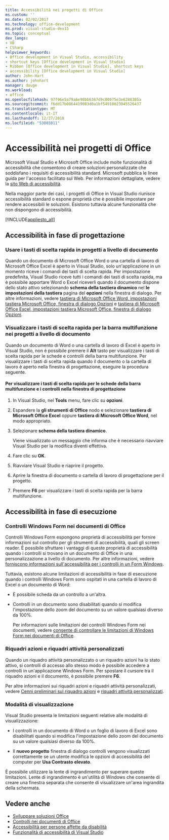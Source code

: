 ```yaml
---
title: Accessibilità nei progetti di Office
ms.custom: ''
ms.date: 02/02/2017
ms.technology: office-development
ms.prod: visual-studio-dev15
ms.topic: conceptual
dev_langs:
- VB
- CSharp
helpviewer_keywords:
- Office development in Visual Studio, accessibility
- shortcut keys [Office development in Visual Studio]
- Ribbon [Office development in Visual Studio], shortcut keys
- accessibility [Office development in Visual Studio]
author: John-Hart
ms.author: johnhart
manager: douge
ms.workload:
- office
ms.openlocfilehash: 97f96e5a79a6e98bb6367d9c00975e3e6288385a
ms.sourcegitcommit: f6dd17b0864419083d0a1bf54910023045526437
ms.translationtype: MT
ms.contentlocale: it-IT
ms.lasthandoff: 12/27/2018
ms.locfileid: "53803811"
---
```

# <a name="accessibility-in-office-projects"></a>Accessibilità nei progetti di Office
  Microsoft Visual Studio e Microsoft Office include molte funzionalità di accessibilità che consentono di creare soluzioni personalizzate che soddisfano i requisiti di accessibilità standard. Microsoft pubblica le linee guida per l'accesso facilitato sul Web. Per informazioni dettagliate, vedere la [sito Web di accessibilità](http://go.microsoft.com/fwlink/?LinkID=37113).

 Nella maggior parte dei casi, i progetti di Office in Visual Studio riunisce accessibilità standard o espone proprietà che è possibile impostare per rendere accessibili le soluzioni. Esistono tuttavia alcune funzionalità che non dispongono di accessibilità.

 [!INCLUDE[appliesto_all](../vsto/includes/appliesto-all-md.md)]

## <a name="accessibility-at-design-time"></a>Accessibilità in fase di progettazione

### <a name="use-shortcut-keys-in-document-level-projects"></a>Usare i tasti di scelta rapida in progetti a livello di documento
 Quando un documento di Microsoft Office Word o una cartella di lavoro di Microsoft Office Excel è aperto in Visual Studio, solo un'applicazione in un momento riceve i comandi dei tasti di scelta rapida. Per impostazione predefinita, Visual Studio riceve tutti i comandi dei tasti di scelta rapida, ma è possibile apportare Word o Excel riceverli quando il documento dispone dello stato attivo selezionando **schema della tastiera dinamico** nel **le impostazioni della tastiera** pagina del **opzioni** nella finestra di dialogo. Per altre informazioni, vedere [tastiera di Microsoft Office Word, impostazioni tastiera Microsoft Office, finestra di dialogo Opzioni](../vsto/microsoft-office-word-keyboard-microsoft-office-keyboard-settings-options-dialog-box.md) e [tastiera di Microsoft Office Excel, impostazioni tastiera Microsoft Office, finestra di dialogo Opzioni](../vsto/microsoft-office-excel-keyboard-microsoft-office-keyboard-settings-options-dialog-box.md).

### <a name="display-shortcut-keys-for-the-ribbon-in-document-level-projects"></a>Visualizzare i tasti di scelta rapida per la barra multifunzione nei progetti a livello di documento
 Quando un documento di Word o una cartella di lavoro di Excel è aperto in Visual Studio, non è possibile premere il **Alt** tasto per visualizzare i tasti di scelta rapida per le schede e controlli della barra multifunzione. Per visualizzare i tasti di scelta rapida quando il documento o la cartella di lavoro è aperto nella finestra di progettazione, eseguire la procedura seguente.

#### <a name="to-view-shortcut-keys-for-ribbon-tabs-and-controls-in-the-designer"></a>Per visualizzare i tasti di scelta rapida per le schede della barra multifunzione e i controlli nella finestra di progettazione

1.  In Visual Studio, nel **Tools** menu, fare clic su **opzioni**.

2.  Espandere la **gli strumenti di Office** nodo e selezionare **tastiera di Microsoft Office Excel** oppure **tastiera di Microsoft Office Word**, nel modo appropriato.

3.  Selezionare **schema della tastiera dinamico**.

     Viene visualizzato un messaggio che informa che è necessario riavviare Visual Studio per la modifica diventi effettiva.

4.  Fare clic su **OK**.

5.  Riavviare Visual Studio e riaprire il progetto.

6.  Aprire la finestra di documento o cartella di lavoro di progettazione per il progetto.

7.  Premere **F6** per visualizzare i tasti di scelta rapida per la barra multifunzione.

## <a name="accessibility-at-runtime"></a>Accessibilità in fase di esecuzione

### <a name="windows-forms-controls-on-office-documents"></a>Controlli Windows Form nei documenti di Office
 Controlli Windows Form espongono proprietà di accessibilità per fornire informazioni sul controllo per gli strumenti di accessibilità, quali gli screen reader. È possibile sfruttare i vantaggi di queste proprietà di accessibilità quando i controlli si trovano in un documento di Office in una personalizzazione a livello di documento. Per altre informazioni, vedere [forniscono informazioni sull'accessibilità per i controlli in un Form Windows](/dotnet/framework/winforms/controls/providing-accessibility-information-for-controls-on-a-windows-form).

 Tuttavia, esistono alcune limitazioni di accessibilità in fase di esecuzione quando i controlli Windows Form sono ospitati in una cartella di lavoro di Excel o un documento di Word:

- È possibile scheda da un controllo a un'altra.

- Controlli in un documento sono disabilitati quando si modifica l'impostazione dello zoom del documento su un valore qualsiasi diverso da 100%.

  Per informazioni sulle limitazioni dei controlli Windows Form nei documenti, vedere [consente di controllare le limitazioni di Windows Form nei documenti di Office](../vsto/limitations-of-windows-forms-controls-on-office-documents.md).

### <a name="actions-panes-and-custom-task-panes"></a>Riquadri azioni e riquadri attività personalizzati
 Quando un riquadro attività personalizzato o un riquadro azioni ha lo stato attivo, si controlli di accesso allo stesso modo è possibile accedere a controlli in un'applicazione Windows Form. Per spostare il cursore tra il riquadro azioni e il documento, è possibile premere **F6**.

 Per altre informazioni sui riquadri azioni e riquadri attività personalizzati, vedere [Cenni preliminari sul riquadro azioni](../vsto/actions-pane-overview.md) e [riquadri attività personalizzati](../vsto/custom-task-panes.md).

### <a name="display-modes"></a>Modalità di visualizzazione

Visual Studio presenta le limitazioni seguenti relative alle modalità di visualizzazione:

- I controlli in un documento di Word o un foglio di lavoro di Excel sono disabilitati quando si modifica l'impostazione dello zoom del documento su un valore qualsiasi diverso da 100%.

- Il **nuovo progetto** finestra di dialogo controlli vengono visualizzati correttamente se un utente modifica le opzioni di accessibilità del computer per **Usa Contrasto elevato**.

È possibile utilizzare la lente di ingrandimento per superare queste limitazioni. Lente di ingrandimento è un'utilità di Windows che consente di creare una finestra separata che consente di visualizzare un'area ingrandita della schermata.

## <a name="see-also"></a>Vedere anche

- [Sviluppare soluzioni Office](../vsto/developing-office-solutions.md)
- [Controlli nei documenti di Office](../vsto/controls-on-office-documents.md)
- [Accessibilità per persone affette da disabilità](../ide/reference/accessibility-for-people-with-disabilities.md)
- [Funzionalità di accessibilità di Visual Studio](../ide/reference/accessibility-features-of-visual-studio.md)